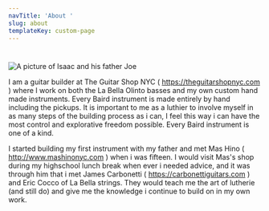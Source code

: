 ```yaml
---
navTitle: 'About '
slug: about
templateKey: custom-page
---
```

# 

![A picture of Isaac and his father Joe](/img/img_3280.jpeg "Isaac and his pop")

I am a guitar builder at The Guitar Shop NYC ( https://theguitarshopnyc.com ) where I work on both the La Bella Olinto basses and my own custom hand made instruments. Every Baird instrument is made entirely by hand including the pickups. It is important to me as a luthier to involve myself in as many steps of the building process as i can, I feel this way i can have the most control and explorative freedom possible. Every Baird instrument is one of a kind.

I started building my first instrument with my father and met Mas Hino ( http://www.mashinonyc.com ) when i was fifteen. I would visit Mas's shop during my highschool lunch break when ever i needed advice, and it was through him that i met James Carbonetti ( https://carbonettiguitars.com ) and Eric Cocco of La Bella strings. They would teach me the art of lutherie (and still do) and give me the knowledge i continue to build on in my own work.
